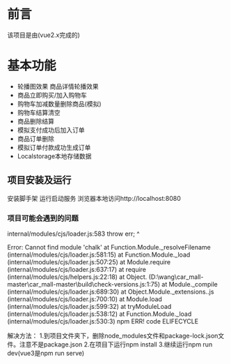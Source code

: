 # 前言

该项目是由(vue2.x完成的)

# 基本功能
* 轮播图效果 商品详情轮播效果
* 商品立即购买/加入购物车
* 购物车加减数量删除商品(模拟)
* 购物车结算清空
* 商品删除结算
* 模拟支付成功后加入订单
* 商品订单删除
* 模拟订单付款成功生成订单
* Localstorage本地存储数据


## 项目安装及运行
安装脚手架 运行启动服务 浏览器本地访问http://localhost:8080

### 项目可能会遇到的问题

internal/modules/cjs/loader.js:583
    throw err;
    ^

Error: Cannot find module 'chalk'
    at Function.Module._resolveFilename (internal/modules/cjs/loader.js:581:15)
    at Function.Module._load (internal/modules/cjs/loader.js:507:25)
    at Module.require (internal/modules/cjs/loader.js:637:17)
    at require (internal/modules/cjs/helpers.js:22:18)
    at Object.<anonymous> (D:\wang\car_mall-master\car_mall-master\build\check-versions.js:1:75)
    at Module._compile (internal/modules/cjs/loader.js:689:30)
    at Object.Module._extensions..js (internal/modules/cjs/loader.js:700:10)
    at Module.load (internal/modules/cjs/loader.js:599:32)
    at tryModuleLoad (internal/modules/cjs/loader.js:538:12)
    at Function.Module._load (internal/modules/cjs/loader.js:530:3)
npm ERR! code ELIFECYCLE

解决方法：
1.到项目文件夹下，删除node_modules文件和package-lock.json文件。注意不是package.json
2.在项目下运行npm install
3.继续运行npm run dev(vue3是npm run serve)



